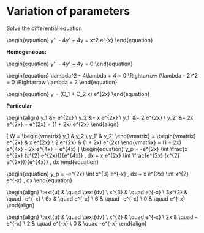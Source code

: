 # Variation of parameters
Solve the differential equation

\begin{equation}
y'' - 4y' + 4y = x^2 e^{x}
\end{equation}

**Homogeneous:**

\begin{equation}
y'' - 4y' + 4y = 0
\end{equation}

\begin{equation}
\lambda^2 - 4\lambda + 4 = 0 \Rightarrow (\lambda - 2)^2 = 0 \Rightarrow \lambda = 2
\end{equation}

\begin{equation}
y = (C_1 + C_2 x) e^{2x}
\end{equation}

**Particular**

\begin{align}
y_1 &= e^{2x} \\
y_2 &= x e^{2x} \\
y_1' &= 2 e^{2x} \\
y_2' &= 2x e^{2x} + e^{2x} = (1 + 2x) e^{2x}
\end{align}

\[
W = \begin{vmatrix}
y_1 & y_2 \\
y_1' & y_2'
\end{vmatrix}
= \begin{vmatrix}
e^{2x} & x e^{2x} \\
2 e^{2x} & (1 + 2x) e^{2x}
\end{vmatrix}
= (1 + 2x) e^{4x} - 2x e^{4x} = e^{4x}
\]
\begin{equation}
y_p = -e^{2x} \int \frac{x e^{2x} (x^{2} e^{2x})}{e^{4x}} \, dx + x e^{2x} \int \frac{e^{2x} (x^{2} e^{2x})}{e^{4x}} \, dx
\end{equation}

\begin{equation}
y_p = -e^{2x} \int x^{3} e^{-x} \, dx + x e^{2x} \int x^{2} e^{-x} \, dx
\end{equation}

\begin{align}
\text{u} & \quad \text{dv} \\
x^{3} & \quad e^{-x} \\
3x^{2} & \quad -e^{-x} \\
6x & \quad e^{-x} \\
6 & \quad -e^{-x} \\
0 & \quad e^{-x}
\end{align}

\begin{align}
\text{u} & \quad \text{dv} \\
x^{2} & \quad e^{-x} \\
2x & \quad -e^{-x} \\
2 & \quad e^{-x} \\
0 & \quad -e^{-x}
\end{align}